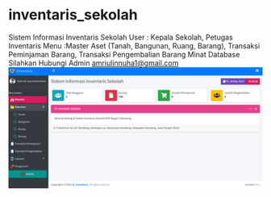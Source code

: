 # inventaris_sekolah
Sistem Informasi Inventaris Sekolah
User : Kepala Sekolah, Petugas Inventaris
Menu :Master Aset (Tanah, Bangunan, Ruang, Barang), Transaksi Peminjaman Barang, Transaksi Pengembalian Barang
Minat Database Silahkan Hubungi Admin amriulinnuha1@gmail.com
![image.png](https://github.com/aufatech/inventaris_sekolah/blob/main/Untitled.png?raw=true)
